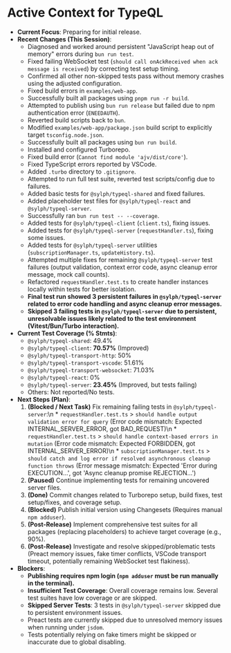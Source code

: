 # Active Context for TypeQL

*   **Current Focus**: Preparing for initial release.
*   **Recent Changes (This Session)**:
    *   Diagnosed and worked around persistent "JavaScript heap out of memory" errors during `bun run test`.
    *   Fixed failing WebSocket test (`should call onAckReceived when ack message is received`) by correcting test setup timing.
    *   Confirmed all other non-skipped tests pass without memory crashes using the adjusted configuration.
    *   Fixed build errors in `examples/web-app`.
    *   Successfully built all packages using `pnpm run -r build`.
    *   Attempted to publish using `bun run release` but failed due to npm authentication error (`ENEEDAUTH`).
    *   Reverted build scripts back to `bun`.
    *   Modified `examples/web-app/package.json` build script to explicitly target `tsconfig.node.json`.
    *   Successfully built all packages using `bun run build`.
    *   Installed and configured Turborepo.
    *   Fixed build error (`Cannot find module 'ajv/dist/core'`).
    *   Fixed TypeScript errors reported by VSCode.
    *   Added `.turbo` directory to `.gitignore`.
    *   Attempted to run full test suite, reverted test scripts/config due to failures.
    *   Added basic tests for `@sylph/typeql-shared` and fixed failures.
    *   Added placeholder test files for `@sylph/typeql-react` and `@sylph/typeql-server`.
    *   Successfully ran `bun run test -- --coverage`.
    *   Added tests for `@sylph/typeql-client` (`client.ts`), fixing issues.
    *   Added tests for `@sylph/typeql-server` (`requestHandler.ts`), fixing some issues.
    *   Added tests for `@sylph/typeql-server` utilities (`subscriptionManager.ts`, `updateHistory.ts`).
    *   Attempted multiple fixes for remaining `@sylph/typeql-server` test failures (output validation, context error code, async cleanup error message, mock call counts).
    *   Refactored `requestHandler.test.ts` to create handler instances locally within tests for better isolation.
    *   **Final test run showed 3 persistent failures in `@sylph/typeql-server` related to error code handling and async cleanup error messages.**
    *   **Skipped 3 failing tests in `@sylph/typeql-server` due to persistent, unresolvable issues likely related to the test environment (Vitest/Bun/Turbo interaction).**
*   **Current Test Coverage (% Stmts)**:
    *   `@sylph/typeql-shared`: 49.4%
    *   `@sylph/typeql-client`: **70.57%** (Improved)
    *   `@sylph/typeql-transport-http`: 50%
    *   `@sylph/typeql-transport-vscode`: 51.61%
    *   `@sylph/typeql-transport-websocket`: 71.03%
    *   `@sylph/typeql-react`: 0%
    *   `@sylph/typeql-server`: **23.45%** (Improved, but tests failing)
    *   Others: Not reported/No tests.
*   **Next Steps (Plan)**:
    1.  **(Blocked / Next Task)** Fix remaining failing tests in `@sylph/typeql-server`:\n        *   `requestHandler.test.ts` > `should handle output validation error for query` (Error code mismatch: Expected INTERNAL_SERVER_ERROR, got BAD_REQUEST)\n        *   `requestHandler.test.ts` > `should handle context-based errors in mutation` (Error code mismatch: Expected FORBIDDEN, got INTERNAL_SERVER_ERROR)\n        *   `subscriptionManager.test.ts` > `should catch and log error if resolved asynchronous cleanup function throws` (Error message mismatch: Expected 'Error during EXECUTION...', got 'Async cleanup promise REJECTION...')
    2.  **(Paused)** Continue implementing tests for remaining uncovered server files.
    3.  **(Done)** Commit changes related to Turborepo setup, build fixes, test setup/fixes, and coverage setup.
    4.  **(Blocked)** Publish initial version using Changesets (Requires manual `npm adduser`).
    5.  **(Post-Release)** Implement comprehensive test suites for all packages (replacing placeholders) to achieve target coverage (e.g., 90%).
    6.  **(Post-Release)** Investigate and resolve skipped/problematic tests (Preact memory issues, fake timer conflicts, VSCode transport timeout, potentially remaining WebSocket test flakiness).
*   **Blockers**:
    *   **Publishing requires npm login (`npm adduser` must be run manually in the terminal).**
    *   **Insufficient Test Coverage**: Overall coverage remains low. Several test suites have low coverage or are skipped.
    *   **Skipped Server Tests**: 3 tests in `@sylph/typeql-server` skipped due to persistent environment issues.
    *   Preact tests are currently skipped due to unresolved memory issues when running under `jsdom`.
    *   Tests potentially relying on fake timers might be skipped or inaccurate due to global disabling.
